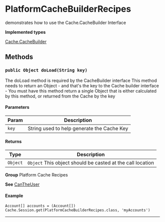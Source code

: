 # PlatformCacheBuilderRecipes

demonstrates how to use the Cache.CacheBuilder Interface


**Implemented types**

[Cache.CacheBuilder](Cache.CacheBuilder)

## Methods
### `public Object doLoad(String key)`

The doLoad method is required by the CacheBuilder interface This method needs to return an Object - and that's the key to the Cache builder interface - You must have this method return a single Object that is either calculated by this method, or returned from the Cache by the key

#### Parameters

|Param|Description|
|---|---|
|`key`|String used to help generate the Cache Key|

#### Returns

|Type|Description|
|---|---|
|`Object`|`Object` This object should be casted at the call location|


**Group** Platform Cache Recipes


**See** [CanTheUser](https://github.com/trailheadapps/apex-recipes/wiki/CanTheUser)

#### Example
```apex
Account[] accounts = (Account[]) Cache.Session.get(PlatformCacheBuilderRecipes.class, 'myAccounts')
```


---
